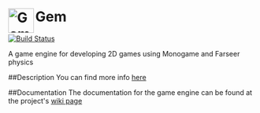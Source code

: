 <img src="https://raw.githubusercontent.com/gmich/Gem/master/Gem/Content/gem.jpg" width="52" height="50" alt="Gem logo" title="Gem" align="left">    Gem  
===================================

[![Build Status](https://travis-ci.org/gmich/Gem.svg)](https://travis-ci.org/gmich/Gem)


 
A game engine for developing 2D games using Monogame and Farseer physics

##Description
You can find more info [here](http://gmich.github.io/GameEngine2D/)

##Documentation
The documentation for the game engine can be found at the project's [wiki page](https://github.com/gmich/GameEngine2D/wiki)
